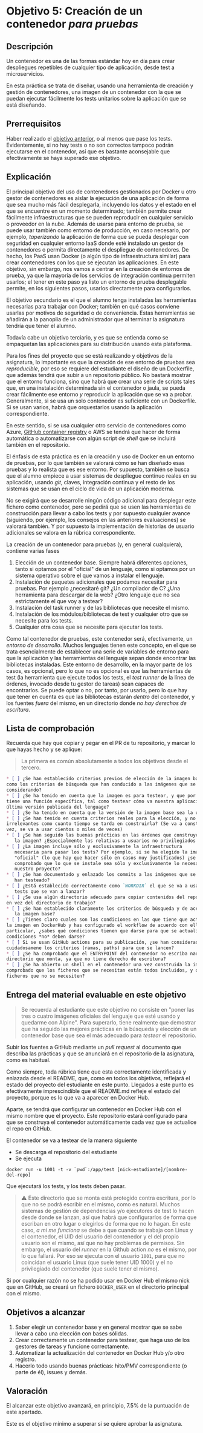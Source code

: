 # Objetivo 5: Creación de un contenedor *para pruebas*

## Descripción

Un contenedor es una de las formas estándar hoy en día para crear despliegues
repetibles de cualquier tipo de aplicación, desde test a microservicios.

En esta práctica se trata de diseñar, usando una herramienta de creación y
gestión de contenedores, una imagen de un contenedor con la que se puedan
ejecutar fácilmente los tests unitarios sobre la aplicación que se está
diseñando.

## Prerrequisitos

Haber realizado el [objetivo anterior](4.Tests.md), o al menos que pase los
tests. Evidentemente, si no hay tests o no son correctos tampoco podrán
ejecutarse en el contenedor, así que es bastante aconsejable que efectivamente
se haya superado ese objetivo.

## Explicación

El principal objetivo del uso de contenedores gestionados por Docker u otro
gestor de contenedores es aislar la ejecución de una aplicación de forma que sea
mucho más fácil desplegarla, incluyendo los datos y el estado en el que se
encuentre en un momento determinado; también permite crear fácilmente
infraestructuras que se pueden reproducir en cualquier servicio o proveedor en
la nube. Además de usarse para entorno de prueba, se puede usar también como
entorno de producción, en caso necesario, por ejemplo, *taperizando* la
aplicación de forma que se pueda desplegar con seguridad en cualquier entorno
IaaS donde esté instalado un gestor de contenedores o permita directamente el
despliegue de contenedores. De hecho, los PaaS usan Docker (o algún tipo de
infraestructura similar) para crear contenedores con los que se ejecutan las
aplicaciones. En este objetivo, sin embargo, nos vamos a centrar en la creación
de entornos de prueba, ya que la mayoría de los servicios de integración
continua permiten usarlos; el tener en este paso ya listo un entorno de prueba
desplegable permite, en los siguientes pasos, usarlos directamente para
configurarlos.

El objetivo secundario es el que el alumno tenga instaladas las herramientas
necesarias para trabajar con Docker; también en qué casos conviene usarlas por
motivos de seguridad o de conveniencia. Estas herramientas se añadirán a la
panoplia de un administrador que al terminar la asignatura tendría que tener el
alumno.

Todavía cabe un objetivo terciario, y es que se entienda como se empaquetan las
aplicaciones para su distribución usando esta plataforma.

Para los fines del proyecto que se está realizando y objetivos de la asignatura,
lo importante es que la creación de ese entorno de pruebas sea *reproducible*,
por eso se requiere del estudiante el diseño de un Dockerfile, que además tendrá
que subir a un repositorio público. No bastará mostrar que el entorno funciona,
sino que habrá que crear una serie de scripts tales que, en una instalación
determinada sin el contenedor o jaula, se pueda crear fácilmente ese entorno *y*
reproducir la aplicación que se va a probar. Generalmente, si se usa un solo
contenedor es suficiente con un Dockerfile. Si se usan varios, habrá que
orquestarlos usando la aplicación correspondiente.

En este sentido, si se usa cualquier otro servicio de contenedores como Azure,
[GitHub container registry](https://github.com/features/packages) o AWS se
tendrá que hacer de forma automática o automatizarse con algún script de *shell*
que se incluirá también en el repositorio.

El énfasis de esta práctica es en la creación y uso de Docker en un entorno de
pruebas, por lo que también se valorará cómo se han diseñado esas pruebas y lo
realista que es ese entorno. Por supuesto, también se busca que el alumno
empiece a usar sistemas de despliegue continuo reales en su aplicación, usando
*git*, claves, integración continua y el resto de los sistemas que se usan en el
ciclo de vida de un aplicación moderna.

No se exigirá que se desarrolle ningún código adicional para desplegar este
fichero como contenedor, pero se pedirá que se usen las herramientas de
construcción para llevar a cabo los tests y por supuesto cualquier avance
(siguiendo, por ejemplo, los consejos en las anteriores evaluaciones) se
valorará también. Y por supuesto la implementación de historias de usuario
adicionales se valora en la rúbrica correspondiente.

La creación de un contenedor para pruebas (y, en general cualquiera),
contiene varias fases

1. Elección de un contenedor base. Siempre habrá diferentes opciones,
   tanto si optamos por el "oficial" de un lenguaje, como si optamos
   por un sistema operativo sobre el que vamos a instalar el lenguaje.
2. Instalación de paquetes adicionales que podamos necesitar para
   pruebas. Por ejemplo ¿necesitaré git? ¿Un compilador de C? ¿Una
   herramienta para descargar de la web? ¿Otro lenguaje que no sea
   estrictamente el que voy a testear?
3. Instalación del task runner y de las bibliotecas que necesite el
   mismo.
4. Instalación de los módulos/bibliotecas de test y cualquier otro que
   se necesite para los tests.
5. Cualquier otra cosa que se necesite para ejecutar los tests.

Como tal contenedor de pruebas, este contenedor será, efectivamente, un *entorno
de desarrollo*. Muchos lenguajes tienen este concepto, en el que se trata
esencialmente de establecer una serie de variables de entorno para que la
aplicación y las herramientas del lenguaje sepan donde encontrar las bibliotecas
instaladas. Este entorno de desarrollo, en la mayor parte de los casos, es
opcional, pero lo que no es opcional es que las herramientas de test (la
herramienta que ejecute todos los tests, el *test runner* de la línea de
órdenes, invocado desde tu gestor de tareas) sean capaces de encontrarlos. Se
puede optar o no, por tanto, por usarlo, pero lo que hay que tener en cuenta es
que las bibliotecas estarán *dentro* del contenedor, y los fuentes *fuera* del
mismo, en un directorio donde *no hay derechos de escritura*.

## Lista de comprobación

Recuerda que hay que copiar y pegar en el PR de tu repositorio, y marcar lo que
hayas hecho y se aplique:

> La primera es común absolutamente a todos los objetivos desde el tercero.

```markdown
* [ ] ¿Se han establecido criterios previos de elección de la imagen base, así
como los criterios de búsqueda que han conducido a las imágenes que se están
considerando?
* [ ] ¿Se ha tenido en cuenta que la imagen es para testear, y que por tanto
tiene una función específica, tal como testear cómo va nuestra aplicación en la
última versión publicada del lenguage?
* [ ] ¿Se ha tenido en cuenta que la versión de la imagen base sea la última?
* [ ] ¿Se han tenido en cuenta criterios reales para la elección, y no criterios
irrelevantes como cuanto tiempo se tarda en construirla? (Se va a construir una
vez, se va a usar cientos o miles de veces)
* [ ] ¿Se han seguido las buenas prácticas en las órdenes que construyen
   la imagen? ¿Especialmente las relativas a usuarios no privilegiados y demás?
* [ ] ¿La imagen incluye sólo y exclusivamente la infraestructura
   necesaria para pasar los tests? Por ejemplo, si se ha elegido la imagen
   "oficial" (lo que hay que hacer sólo en casos muy justificados) ¿se ha
   comprobado que lo que se instale sea sólo y exclusivamente lo necesario para
   nuestro proyecto?
* [ ] ¿Se han documentado y enlazado los commits a las imágenes que se
   han testeado?
* [ ] ¿Está establecido correctamente como `WORKDIR` el que se va a usar en los
   tests que se van a lanzar?
* [ ] ¿Se usa algún directorio adecuado para copiar contenidos del repositorio
en vez del directorio de trabajo?
* [ ] ¿Se han establecido claramente los criterios de búsqueda y de aceptación de
   la imagen base?
* [ ] ¿Tienes claro cuales son las condiciones en las que tiene que actualizarse
la imagen en DockerHub y has configurado el workflow de acuerdo con ello? En
particular, ¿sabes qué condiciones tienen que darse para que se actualice y qué
condiciones *no* deben darse?
* [ ] Si se usan GitHub actions para su publicación, ¿se han considerado
cuidadosamene los criterios (ramas, paths) para que se lancen?
* [ ] ¿Se ha comprobado que el ENTRYPOINT del contenedor no escriba nada en el
directorio que monta, ya que no tiene derecho de escritura?
* [ ] ¿Se ha abierto un shell en el contenedor una vez construida la imagen y
comprobado que los ficheros que se necesitan están todos incluidos, y que no hay
ficheros que no se necesiten?
```

## Entrega del material evaluable en este objetivo

> Se recuerda al estudiante que este objetivo no consiste en "poner
las tres o cuatro imágenes oficiales del lenguaje que esté usando y
quedarme con Alpine". Para superarlo, tiene realmente que demostrar
que ha seguido las mejores prácticas en la búsqueda y elección de un
contenedor base que sea el más adecuado para *testear* el
repositorio.

Subir los fuentes a GitHub mediante un *pull request* al documento que
describa las prácticas y que se anunciará en el repositorio de la
asignatura, como es habitual.

Como siempre, toda rúbrica tiene que esta correctamente identificada y
enlazada desde el README, que, como en todos los objetivos, reflejará el
estado del proyecto del estudiante en este punto. Llegados a este
punto es efectivamente imprescindible que el README.md refleje el
estado del proyecto, porque es lo que va a aparecer en Docker Hub.

Aparte, se tendrá que configurar un contenedor en Docker Hub con el
mismo nombre que el proyecto. Este repositorio estará configurado para
que se construya el contenedor automáticamente cada vez que se
actualice el repo en GitHub.

El contenedor se va a testear de la manera siguiente

* Se descarga el repositorio del estudiante
* Se ejecuta

```shell
docker run -u 1001 -t -v `pwd`:/app/test [nick-estudiante]/[nombre-del-repo]
```

Que ejecutará los tests, y los tests deben pasar.

> ⚠ Este directorio que se monta está protegido contra escritura, por lo que no
> se podrá escribir en el mismo, como es natural. Muchos sistemas de gestión de
> dependencias y/o ejecutores de test lo hacen desde donde se lanzan, así que
> habrá que configurarlos de forma que escriban en otro lugar o elegirlos de
> forma que no lo hagan. En este caso, *a mi me funciona* se debe a que cuando
> se trabaja con Linux y el contenedor, el UID del usuario del contenedor y el
> del propio usuario son el mismo, así que no hay problemas de permisos. Sin
> embargo, el usuario del *runner* en la Github action *no* es el mismo, por lo
> que fallará. Por eso se ejecuta con el usuario `1001`, para que no coincidan
> el usuario Linux (que suele tener UID 1000) y el no privilegiado del
> contenedor (que suele tener el mismo).

Si por cualquier razón no se ha podido usar en Docker Hub el mismo
nick que en GitHub, se creará un fichero `DOCKER_USER` en el
directorio principal con el mismo.

## Objetivos a alcanzar

1. Saber elegir un contenedor base y en general mostrar que se sabe llevar a
   cabo una elección con bases sólidas.
2. Crear correctamente un contenedor para testear, que haga uso de los gestores
   de tareas y funcione correctamente.
3. Automatizar la actualización del contenedor en Docker Hub y/o otro registro.
4. Hacerlo todo usando buenas prácticas: hito/PMV correspondiente (o parte de él),
   issues y demás.

## Valoración

El alcanzar este objetivo avanzará, en principio, 7.5% de la puntuación de este
apartado.


Este es el objetivo mínimo a superar si se quiere aprobar la asignatura.
